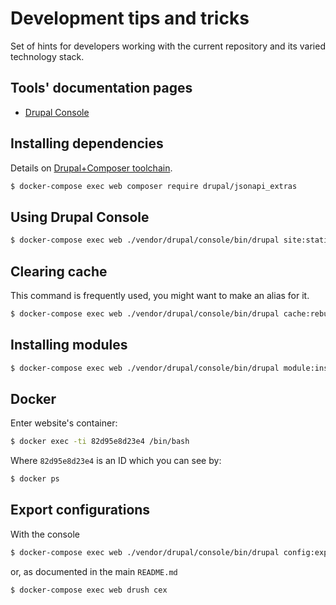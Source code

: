 # Development tips and tricks

Set of hints for developers working with the current repository and its varied technology stack.

## Tools' documentation pages

- [Drupal Console](https://hechoendrupal.gitbooks.io/drupal-console/content/en/index.html)

## Installing dependencies

Details on [Drupal+Composer toolchain](https://www.drupal.org/docs/develop/using-composer/using-composer-to-install-drupal-and-manage-dependencies#adding-modules).

```sh
$ docker-compose exec web composer require drupal/jsonapi_extras
```

## Using Drupal Console

```sh
$ docker-compose exec web ./vendor/drupal/console/bin/drupal site:statistics
```

## Clearing cache

This command is frequently used, you might want to make an alias for it.

```sh
$ docker-compose exec web ./vendor/drupal/console/bin/drupal cache:rebuild
```

## Installing modules

```sh
$ docker-compose exec web ./vendor/drupal/console/bin/drupal module:install jsonapi jsonapi_extras jsonapi_defaults
```

## Docker

Enter website's container:

```sh
$ docker exec -ti 82d95e8d23e4 /bin/bash
```

Where `82d95e8d23e4` is an ID which you can see by:

```sh
$ docker ps
```

## Export configurations

With the console

```sh
$ docker-compose exec web ./vendor/drupal/console/bin/drupal config:export
```

or, as documented in the main `README.md`

```sh
$ docker-compose exec web drush cex
```
